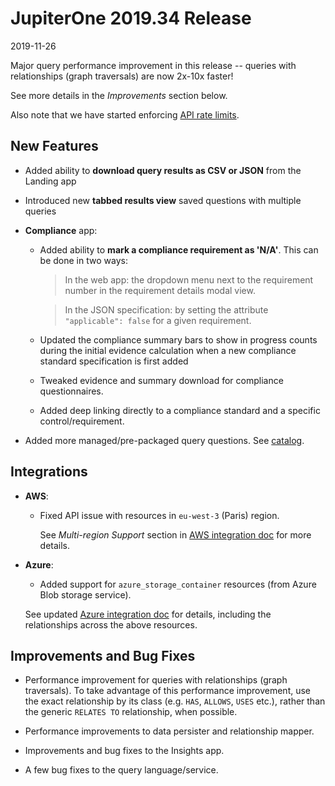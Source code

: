 # JupiterOne 2019.34 Release

2019-11-26

Major query performance improvement in this release -- queries with
relationships (graph traversals) are now 2x-10x faster!

See more details in the _Improvements_ section below.

Also note that we have started enforcing [API rate limits](../docs/jupiterone-api.md).

## New Features

- Added ability to **download query results as CSV or JSON** from the Landing
  app

- Introduced new **tabbed results view** saved questions with multiple queries

- **Compliance** app:

  - Added ability to **mark a compliance requirement as 'N/A'**. This can be
    done in two ways:
  
    > In the web app: the dropdown menu next to the requirement number in the
      requirement details modal view.

    > In the JSON specification: by setting the attribute `"applicable": false`
      for a given requirement.

  - Updated the compliance summary bars to show in progress counts during the
    initial evidence calculation when a new compliance standard specification
    is first added
  
  - Tweaked evidence and summary download for compliance questionnaires.

  - Added deep linking directly to a compliance standard and a specific
    control/requirement.

- Added more managed/pre-packaged query questions.
  See [catalog](../docs/questions/catalog.md).

## Integrations

- **AWS**:

  - Fixed API issue with resources in `eu-west-3` (Paris) region.

    See _Multi-region Support_ section in
    [AWS integration doc](../docs/integrations/azure/graph-azure.md#multiregionsupport)
    for more details.

- **Azure**:

  - Added support for `azure_storage_container` resources (from Azure Blob
    storage service).

  See updated [Azure integration doc](../docs/integrations/azure/graph-azure.md)
  for details, including the relationships across the above resources.

## Improvements and Bug Fixes

- Performance improvement for queries with relationships (graph traversals). To
  take advantage of this performance improvement, use the exact relationship by
  its class (e.g. `HAS`, `ALLOWS`, `USES` etc.), rather than the generic
  `RELATES TO` relationship, when possible.

- Performance improvements to data persister and relationship mapper.

- Improvements and bug fixes to the Insights app.

- A few bug fixes to the query language/service.
